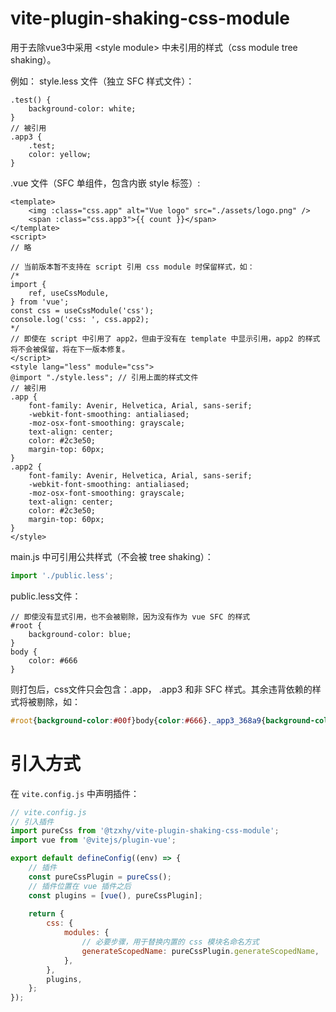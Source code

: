 # vite-plugin-shaking-css-module
用于去除vue3中采用 \<style module\> 中未引用的样式（css module tree shaking）。

例如：
style.less 文件（独立 SFC 样式文件）：
```less
.test() {
    background-color: white;
}
// 被引用
.app3 {
    .test;
    color: yellow;
}
```

.vue 文件（SFC 单组件，包含内嵌 style 标签）:
```vue
<template>
    <img :class="css.app" alt="Vue logo" src="./assets/logo.png" />
    <span :class="css.app3">{{ count }}</span>
</template>
<script>
// 略

// 当前版本暂不支持在 script 引用 css module 时保留样式，如：
/*
import {
    ref, useCssModule,
} from 'vue';
const css = useCssModule('css');
console.log('css: ', css.app2);
*/
// 即使在 script 中引用了 app2，但由于没有在 template 中显示引用，app2 的样式将不会被保留，将在下一版本修复。
</script>
<style lang="less" module="css">
@import "./style.less"; // 引用上面的样式文件
// 被引用
.app {
    font-family: Avenir, Helvetica, Arial, sans-serif;
    -webkit-font-smoothing: antialiased;
    -moz-osx-font-smoothing: grayscale;
    text-align: center;
    color: #2c3e50;
    margin-top: 60px;
}
.app2 {
    font-family: Avenir, Helvetica, Arial, sans-serif;
    -webkit-font-smoothing: antialiased;
    -moz-osx-font-smoothing: grayscale;
    text-align: center;
    color: #2c3e50;
    margin-top: 60px;
}
</style>

```

main.js 中可引用公共样式（不会被 tree shaking）：
```js
import './public.less';
```

public.less文件：
```less
// 即使没有显式引用，也不会被剔除，因为没有作为 vue SFC 的样式
#root {
    background-color: blue;
}
body {
    color: #666
}
```

则打包后，css文件只会包含：.app， .app3 和非 SFC 样式。其余违背依赖的样式将被剔除，如：
```css
#root{background-color:#00f}body{color:#666}._app3_368a9{background-color:#fff;color:#ff0}._app_b4102{font-family:Avenir,Helvetica,Arial,sans-serif;-webkit-font-smoothing:antialiased;-moz-osx-font-smoothing:grayscale;text-align:center;color:#2c3e50;margin-top:60px}

```

# 引入方式
在 `vite.config.js` 中声明插件：

```js
// vite.config.js
// 引入插件
import pureCss from '@tzxhy/vite-plugin-shaking-css-module';
import vue from '@vitejs/plugin-vue';

export default defineConfig((env) => {
    // 插件
    const pureCssPlugin = pureCss();
	// 插件位置在 vue 插件之后
    const plugins = [vue(), pureCssPlugin];
    
    return {
        css: {
            modules: {
				// 必要步骤，用于替换内置的 css 模块名命名方式
                generateScopedName: pureCssPlugin.generateScopedName,
            },
        },
        plugins,
    };
});
```
